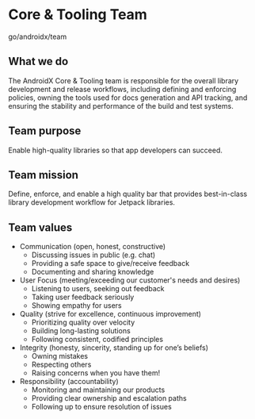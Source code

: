 # Core & Tooling Team

go/androidx/team

<!--*
# Document freshness: For more information, see go/fresh-source.
freshness: { owner: 'alanv' reviewed: '2022-12-09' }
*-->

## What we do

The AndroidX Core & Tooling team is responsible for the overall library
development and release workflows, including defining and enforcing policies,
owning the tools used for docs generation and API tracking, and ensuring the
stability and performance of the build and test systems.

## Team purpose

Enable high-quality libraries so that app developers can succeed.

## Team mission

Define, enforce, and enable a high quality bar that provides best-in-class
library development workflow for Jetpack libraries.

## Team values

-   Communication (open, honest, constructive)
    -   Discussing issues in public (e.g. chat)
    -   Providing a safe space to give/receive feedback
    -   Documenting and sharing knowledge
-   User Focus (meeting/exceeding our customer's needs and desires)
    -   Listening to users, seeking out feedback
    -   Taking user feedback seriously
    -   Showing empathy for users
-   Quality (strive for excellence, continuous improvement)
    -   Prioritizing quality over velocity
    -   Building long-lasting solutions
    -   Following consistent, codified principles
-   Integrity (honesty, sincerity, standing up for one’s beliefs)
    -   Owning mistakes
    -   Respecting others
    -   Raising concerns when you have them!
-   Responsibility (accountability)
    -   Monitoring and maintaining our products
    -   Providing clear ownership and escalation paths
    -   Following up to ensure resolution of issues
